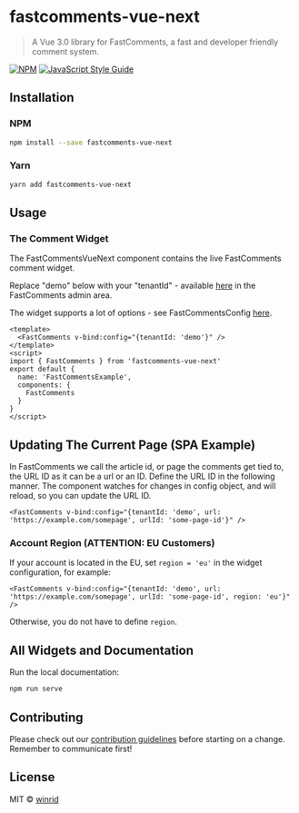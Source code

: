 # fastcomments-vue-next

> A Vue 3.0 library for FastComments, a fast and developer friendly comment system.

[![NPM](https://img.shields.io/npm/v/fastcomments-vue-next.svg)](https://www.npmjs.com/package/fastcomments-vue-next) [![JavaScript Style Guide](https://img.shields.io/badge/code_style-standard-brightgreen.svg)](https://standardjs.com)

## Installation

### NPM

```bash
npm install --save fastcomments-vue-next
```

### Yarn

```bash
yarn add fastcomments-vue-next
```

## Usage

### The Comment Widget

The FastCommentsVueNext component contains the live FastComments comment widget.

Replace "demo" below with your "tenantId" - available [here](https://fastcomments.com/auth/my-account/api) in the FastComments admin area.

The widget supports a lot of options - see FastCommentsConfig [here](https://github.com/FastComments/fastcomments-typescript/blob/eae973fb7885de4df58b21b7a22a3e40c89feefa/src/fastcomments-config.ts#L14).

```vue
<template>
  <FastComments v-bind:config="{tenantId: 'demo'}" />
</template>
<script>
import { FastComments } from 'fastcomments-vue-next'
export default {
  name: 'FastCommentsExample',
  components: {
    FastComments
  }
}
</script>
```

## Updating The Current Page (SPA Example)

In FastComments we call the article id, or page the comments get tied to, the URL ID as it can be a url or an ID.
Define the URL ID in the following manner. The component watches for changes in config object, and will reload, so you can update the URL ID.

```vue
<FastComments v-bind:config="{tenantId: 'demo', url: 'https://example.com/somepage', urlId: 'some-page-id'}" />
```

### Account Region (ATTENTION: EU Customers)

If your account is located in the EU, set `region = 'eu'` in the widget configuration, for example:

```vue
<FastComments v-bind:config="{tenantId: 'demo', url: 'https://example.com/somepage', urlId: 'some-page-id', region: 'eu'}" />
```

Otherwise, you do not have to define `region`.

## All Widgets and Documentation

Run the local documentation:

```bash
npm run serve
```

## Contributing
Please check out our [contribution guidelines](CONTRIBUTING.md) before starting on a change. Remember to communicate first!

## License

MIT © [winrid](https://github.com/winrid)
